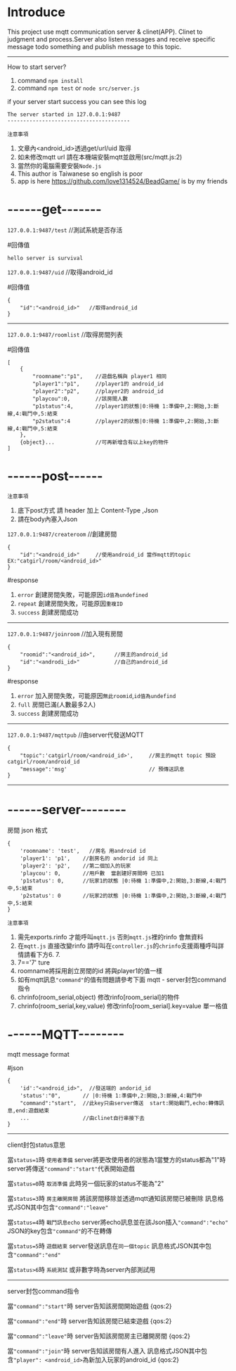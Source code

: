 Introduce
====

This project use mqtt communication server & clinet(APP).
Clinet to judgment and process.Server also listen messages
and receive specific message todo something and publish message to this topic.

----

How to start server?
1. command `npm install`
2. command `npm test` or `node src/server.js`

if your server start success you can see this log

    The server started in 127.0.0.1:9487
    ---------------------------------------


`注意事項`

1. 文章內<android_id>透過get/url/uid 取得
2. 如未修改mqtt url 請在本機端安裝mqtt並啟用(src/mqtt.js:2)
3. 當然你的電腦需要安裝`Node.js`
4. This author is Taiwanese so english is poor 
5. app is here https://github.com/love1314524/BeadGame/ is by my friends 




------get-------
====
`127.0.0.1:9487/test`   //測試系統是否存活

#回傳值

    hello server is survival

`127.0.0.1:9487/uid`    //取得android_id

#回傳值

    {
        "id":"<android_id>"   //取得android_id
    }

----
`127.0.0.1:9487/roomlist`   //取得房間列表

#回傳值

    [
        {
            "roomname":"p1",    //遊戲名稱與 player1 相同
            "player1":"p1",     //player1的 android_id
            "player2":"p2",     //player2的 android_id
            "playcou":0,        //該房間人數
            "p1status":4,       //player1的狀態|0:待機 1:準備中,2:開始,3:斷線,4:戰鬥中,5:結束
            "p2status":4        //player2的狀態|0:待機 1:準備中,2:開始,3:斷線,4:戰鬥中,5:結束
        },
        {object}...             //可再新增含有以上key的物件
    ]

------post------
=========

`注意事項`

1. 底下post方式 請 header 加上 Content-Type ,Json
2. 請在body內塞入Json

`127.0.0.1:9487/createroom`     //創建房間
    
    {
        "id":"<android_id>"     //使用android_id 當作mqtt的topic EX:"catgirl/room/<android_id>"
    }

#response 
1. `error` 創建房間失敗，可能原因`id值為undefined`
2. `repeat` 創建房間失敗，可能原因`重複ID`
3. `success` 創建房間成功
    
----
`127.0.0.1:9487/joinroom`       //加入現有房間
    
    {
        "roomid":"<android_id>",      //房主的android_id
        "id":"<androdi_id>"           //自己的android_id
    }
    
#response 
1. `error` 加入房間失敗，可能原因`無此roomid`,`id值為undefind`
2. `full` 房間已滿(人數最多2人)  
3. `success` 創建房間成功  

----
`127.0.0.1:9487/mqttpub`        //由server代發送MQTT

    {
        "topic":'catgirl/room/<android_id>',     //房主的mqtt topic 預設 catgirl/room/android_id
        "message":'msg'                          // 預傳送訊息
    }

----

------server--------
=========
房間 json 格式

    {
        'roomname': 'test',   //房名 用android id     
        'player1': 'p1',    //創房名的 andorid id 同上
        'player2': 'p2',    //第二個加入的玩家  
        'playcou': 0,       //用戶數  當創建好房間時 已加1
        'p1status': 0,      //玩家1的狀態 |0:待機 1:準備中,2:開始,3:斷線,4:戰鬥中,5:結束
        'p2status': 0       //玩家2的狀態 |0:待機 1:準備中,2:開始,3:斷線,4:戰鬥中,5:結束
    }

`注意事項`

1. 需先exports.rinfo 才能呼叫`mqtt.js` 否則`mqtt.js`裡的rinfo 會無資料
2. 在`mqtt.js` 直接改變rinfo 請呼叫在`controller.js`的`chrinfo`支援兩種呼叫詳情請看下方6. 7.
3. 7=='7' ture
4. roomname將採用創立房間的id 將與player1的值一樣
5. 如有mqtt訊息`"command"`的值有問題請參考下面 mqtt - server封包command指令
6. chrinfo(room_serial,object) 修改rinfo[room_serial]的物件
7. chrinfo(room_serial,key,value) 修改rinfo[room_serial].key=value 單一格值

------MQTT--------
=========
mqtt message format

#json

    {
        'id':"<android_id>",  //發送端的 andorid_id
        'status':"0",       // |0:待機 1:準備中,2:開始,3:斷線,4:戰鬥中 
        "command":"start",  //此key只由server傳送  start:開始戰鬥,echo:轉傳訊息,end:遊戲結束
        ...                 //由clinet自行串接下去
    }

----

client封包status意思

當`status=1`時 `使用者準備` server將更改使用者的狀態為1當雙方的status都為"1"時server將傳送`"command":"start"`代表開始遊戲

當`status=0`時 `取消準備` 此時另一個玩家的status不能為"2"

當`status=3`時 `房主離開房間` 將該房間移除並透過mqtt通知該房間已被刪除 訊息格式JSON其中包含`"command":"leave"`

當`status=4`時 `戰鬥訊息echo` server將echo訊息並在該Json插入`"command":"echo"` JSON的key包含`"command"`的不在轉傳

當`status=5`時 `遊戲結束` server發送訊息在`同一個topic` 訊息格式JSON其中包含`"command":"end"`

當`status>6`時 `系統測試` 或非數字時為server內部測試用

----

server封包command指令

當`"command":"start"`時 server告知該房間開始遊戲        {qos:2}

當`"command":"end"`時 server告知該房間已結束遊戲        {qos:2}

當`"command":"leave"`時 server告知該房間房主已離開房間      {qos:2}

當`"command":"join"`時 server告知該房間有人進入 訊息格式JSON其中包含`"player": <android_id>`為新加入玩家的android_id       {qos:2}
